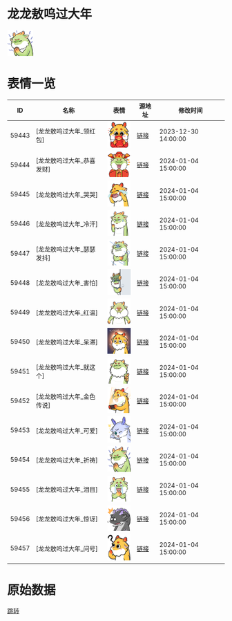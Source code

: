 # 龙龙敖呜过大年

<img src="./cover.png" height="60" alt="cover" />

# 表情一览

|ID|名称|表情|源地址|修改时间|
|----|----|----|----|----|
|59443|[龙龙敖呜过大年_领红包]|<img src="./pic/059443_%5B龙龙敖呜过大年_领红包%5D.png" height="60" alt="领红包"/>|[链接](https://i0.hdslb.com/bfs/garb/e3ea55e4987a74d0e707ada6bba0d013063583bb.png)|2023-12-30 14:00:00|
|59444|[龙龙敖呜过大年_恭喜发财]|<img src="./pic/059444_%5B龙龙敖呜过大年_恭喜发财%5D.png" height="60" alt="恭喜发财"/>|[链接](https://i0.hdslb.com/bfs/garb/c23f9702f8a160bfdb6b864fce4e9af02df08117.png)|2024-01-04 15:00:00|
|59445|[龙龙敖呜过大年_哭哭]|<img src="./pic/059445_%5B龙龙敖呜过大年_哭哭%5D.png" height="60" alt="哭哭"/>|[链接](https://i0.hdslb.com/bfs/garb/3e0e802b4b036720c011a45e68d24115d223c57e.png)|2024-01-04 15:00:00|
|59446|[龙龙敖呜过大年_冷汗]|<img src="./pic/059446_%5B龙龙敖呜过大年_冷汗%5D.png" height="60" alt="冷汗"/>|[链接](https://i0.hdslb.com/bfs/garb/06ab1749948ef7322e9f62c41e7e741e79b474a2.png)|2024-01-04 15:00:00|
|59447|[龙龙敖呜过大年_瑟瑟发抖]|<img src="./pic/059447_%5B龙龙敖呜过大年_瑟瑟发抖%5D.png" height="60" alt="瑟瑟发抖"/>|[链接](https://i0.hdslb.com/bfs/garb/73c7c14620dc3dc4135ba2b52b3fb209260e212f.png)|2024-01-04 15:00:00|
|59448|[龙龙敖呜过大年_害怕]|<img src="./pic/059448_%5B龙龙敖呜过大年_害怕%5D.png" height="60" alt="害怕"/>|[链接](https://i0.hdslb.com/bfs/garb/5b7e8d6b35bf32f8f2b9f559005c7bc40377574a.png)|2024-01-04 15:00:00|
|59449|[龙龙敖呜过大年_红温]|<img src="./pic/059449_%5B龙龙敖呜过大年_红温%5D.png" height="60" alt="红温"/>|[链接](https://i0.hdslb.com/bfs/garb/e0882c65d69f63e493bcbdfa17d92e441a7da0cd.png)|2024-01-04 15:00:00|
|59450|[龙龙敖呜过大年_呆滞]|<img src="./pic/059450_%5B龙龙敖呜过大年_呆滞%5D.png" height="60" alt="呆滞"/>|[链接](https://i0.hdslb.com/bfs/garb/0734d7d5d0769f11bd9a12401a594750d02d769f.png)|2024-01-04 15:00:00|
|59451|[龙龙敖呜过大年_就这个]|<img src="./pic/059451_%5B龙龙敖呜过大年_就这个%5D.png" height="60" alt="就这个"/>|[链接](https://i0.hdslb.com/bfs/garb/f0ca7ca18a41a647937f73bf9f299d1c78f71283.png)|2024-01-04 15:00:00|
|59452|[龙龙敖呜过大年_金色传说]|<img src="./pic/059452_%5B龙龙敖呜过大年_金色传说%5D.png" height="60" alt="金色传说"/>|[链接](https://i0.hdslb.com/bfs/garb/aac961488330adc6fc3c62461e91f70081516a14.png)|2024-01-04 15:00:00|
|59453|[龙龙敖呜过大年_可爱]|<img src="./pic/059453_%5B龙龙敖呜过大年_可爱%5D.png" height="60" alt="可爱"/>|[链接](https://i0.hdslb.com/bfs/garb/a17737efb587352fbbaa325087d7451f9fc44c51.png)|2024-01-04 15:00:00|
|59454|[龙龙敖呜过大年_祈祷]|<img src="./pic/059454_%5B龙龙敖呜过大年_祈祷%5D.png" height="60" alt="祈祷"/>|[链接](https://i0.hdslb.com/bfs/garb/75f547e1138528cf4f98acf97df8390cf346f8dd.png)|2024-01-04 15:00:00|
|59455|[龙龙敖呜过大年_泪目]|<img src="./pic/059455_%5B龙龙敖呜过大年_泪目%5D.png" height="60" alt="泪目"/>|[链接](https://i0.hdslb.com/bfs/garb/3354f139d2ea55f5af33009994dc81fc4a317e03.png)|2024-01-04 15:00:00|
|59456|[龙龙敖呜过大年_惊讶]|<img src="./pic/059456_%5B龙龙敖呜过大年_惊讶%5D.png" height="60" alt="惊讶"/>|[链接](https://i0.hdslb.com/bfs/garb/40e19e10950e7a6b07fa549f8dc49d3fb1b5d467.png)|2024-01-04 15:00:00|
|59457|[龙龙敖呜过大年_问号]|<img src="./pic/059457_%5B龙龙敖呜过大年_问号%5D.png" height="60" alt="问号"/>|[链接](https://i0.hdslb.com/bfs/garb/d427a9571e44ee07f3c48b047d0044d76eeba839.png)|2024-01-04 15:00:00|

# 原始数据

[跳转](./raw.json)

